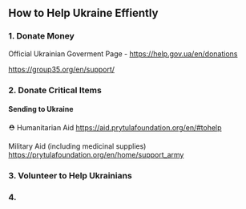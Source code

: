 ## How to Help Ukraine Effiently

### 1. Donate Money

Official Ukrainian Goverment Page - https://help.gov.ua/en/donations

https://group35.org/en/support/


### 2. Donate Critical Items

#### Sending to Ukraine

:rescue_worker_helmet: Humanitarian Aid https://aid.prytulafoundation.org/en/#tohelp

Military Aid (including medicinal supplies) https://prytulafoundation.org/en/home/support_army



### 3. Volunteer to Help Ukrainians

### 4. 

#### 
